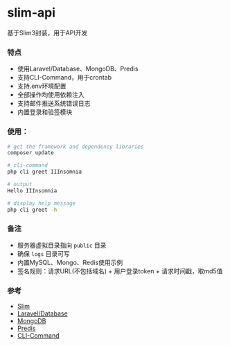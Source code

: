 # slim-api

基于Slim3封装，用于API开发

### 特点

* 使用Laravel/Database、MongoDB、Predis
* 支持CLI-Command，用于crontab
* 支持.env环境配置
* 全部操作均使用依赖注入
* 支持邮件推送系统错误日志
* 内置登录和验签模块

### 使用：

```sh
# get the framework and dependency libraries
composer update
```

```sh
# cli-command
php cli greet IIInsomnia

# output
Hello IIInsomnia
```

```sh
# display help message
php cli greet -h
```

### 备注

* 服务器虚拟目录指向 `public` 目录
* 确保 `logs` 目录可写
* 内置MySQL、Mongo、Redis使用示例
* 签名规则：请求URL(不包括域名) + 用户登录token + 请求时间戳，取md5值

### 参考

* [Slim](http://www.slimphp.net/)
* [Laravel/Database](https://laravel.com/docs/5.4/database)
* [MongoDB](https://docs.mongodb.com/php-library/master/tutorial/)
* [Predis](https://packagist.org/packages/predis/predis)
* [CLI-Command](http://symfony.com/doc/current/components/console.html)